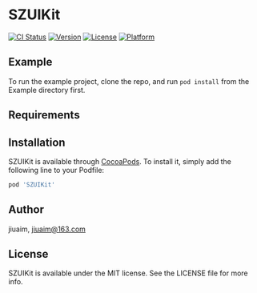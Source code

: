 # SZUIKit

[![CI Status](https://img.shields.io/travis/jiuaim/SZUIKit.svg?style=flat)](https://travis-ci.org/jiuaim/SZUIKit)
[![Version](https://img.shields.io/cocoapods/v/SZUIKit.svg?style=flat)](https://cocoapods.org/pods/SZUIKit)
[![License](https://img.shields.io/cocoapods/l/SZUIKit.svg?style=flat)](https://cocoapods.org/pods/SZUIKit)
[![Platform](https://img.shields.io/cocoapods/p/SZUIKit.svg?style=flat)](https://cocoapods.org/pods/SZUIKit)

## Example

To run the example project, clone the repo, and run `pod install` from the Example directory first.

## Requirements

## Installation

SZUIKit is available through [CocoaPods](https://cocoapods.org). To install
it, simply add the following line to your Podfile:

```ruby
pod 'SZUIKit'
```

## Author

jiuaim, jiuaim@163.com

## License

SZUIKit is available under the MIT license. See the LICENSE file for more info.
